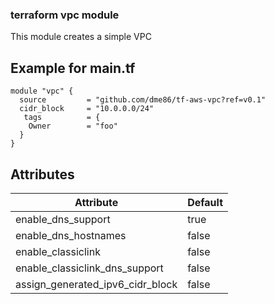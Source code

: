 ### terraform vpc module

This module creates a simple VPC

## Example for main.tf

```hcl
module "vpc" {
  source         = "github.com/dme86/tf-aws-vpc?ref=v0.1"
  cidr_block     = "10.0.0.0/24"
   tags          = {
    Owner        = "foo"
  }
}
```

## Attributes
|Attribute|Default|
|--|--|
|enable_dns_support|true|
|enable_dns_hostnames|false|
|enable_classiclink|false|
|enable_classiclink_dns_support|false|
|assign_generated_ipv6_cidr_block|false|
